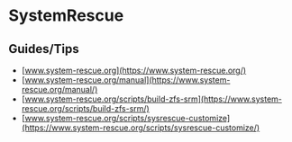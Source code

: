 # SystemRescue

## Guides/Tips

* [www.system-rescue.org](https://www.system-rescue.org/)
* [www.system-rescue.org/manual](https://www.system-rescue.org/manual/)
* [www.system-rescue.org/scripts/build-zfs-srm](https://www.system-rescue.org/scripts/build-zfs-srm/)
* [www.system-rescue.org/scripts/sysrescue-customize](https://www.system-rescue.org/scripts/sysrescue-customize/)